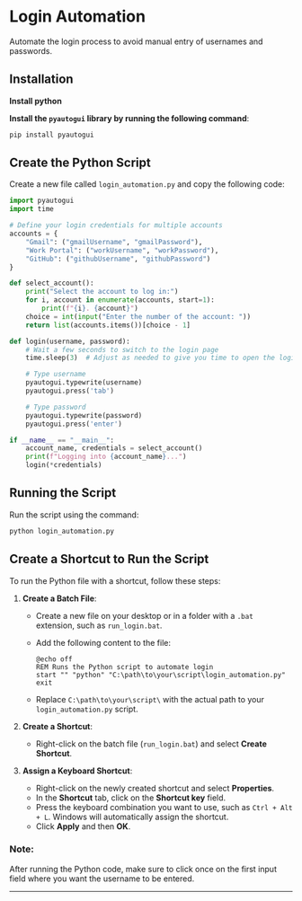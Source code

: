 
# Login Automation

Automate the login process to avoid manual entry of usernames and passwords.

## Installation
**Install python** 

**Install the `pyautogui` library by running the following command**:

```bash
pip install pyautogui
```

## Create the Python Script

Create a new file called `login_automation.py` and copy the following code:

```python
import pyautogui
import time

# Define your login credentials for multiple accounts
accounts = {
    "Gmail": ("gmailUsername", "gmailPassword"),
    "Work Portal": ("workUsername", "workPassword"),
    "GitHub": ("githubUsername", "githubPassword")
}

def select_account():
    print("Select the account to log in:")
    for i, account in enumerate(accounts, start=1):
        print(f"{i}. {account}")
    choice = int(input("Enter the number of the account: "))
    return list(accounts.items())[choice - 1]

def login(username, password):
    # Wait a few seconds to switch to the login page
    time.sleep(3)  # Adjust as needed to give you time to open the login page

    # Type username
    pyautogui.typewrite(username)
    pyautogui.press('tab')

    # Type password
    pyautogui.typewrite(password)
    pyautogui.press('enter')

if __name__ == "__main__":
    account_name, credentials = select_account()
    print(f"Logging into {account_name}...")
    login(*credentials)
```

## Running the Script

Run the script using the command:

```bash
python login_automation.py
```

## Create a Shortcut to Run the Script

To run the Python file with a shortcut, follow these steps:

1. **Create a Batch File**:
   - Create a new file on your desktop or in a folder with a `.bat` extension, such as `run_login.bat`.
   - Add the following content to the file:

     ```batch
     @echo off
     REM Runs the Python script to automate login
     start "" "python" "C:\path\to\your\script\login_automation.py"
     exit
     ```

   - Replace `C:\path\to\your\script\` with the actual path to your `login_automation.py` script.

2. **Create a Shortcut**:
   - Right-click on the batch file (`run_login.bat`) and select **Create Shortcut**.

3. **Assign a Keyboard Shortcut**:
   - Right-click on the newly created shortcut and select **Properties**.
   - In the **Shortcut** tab, click on the **Shortcut key** field.
   - Press the keyboard combination you want to use, such as `Ctrl + Alt + L`. Windows will automatically assign the shortcut.
   - Click **Apply** and then **OK**.

### Note:
After running the Python code, make sure to click once on the first input field where you want the username to be entered.

---
